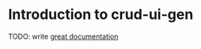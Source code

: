 # Introduction to crud-ui-gen

TODO: write [great documentation](http://jacobian.org/writing/great-documentation/what-to-write/)
